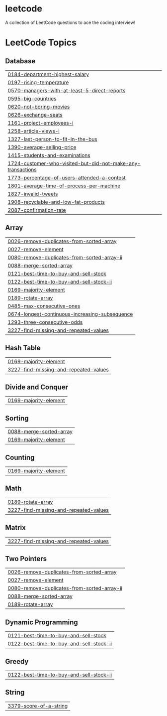 # leetcode
A collection of LeetCode questions to ace the coding interview!

<!---LeetCode Topics Start-->
# LeetCode Topics
## Database
|  |
| ------- |
| [0184-department-highest-salary](https://github.com/Srikar-jayanthi/leetcode/tree/master/0184-department-highest-salary) |
| [0197-rising-temperature](https://github.com/Srikar-jayanthi/leetcode/tree/master/0197-rising-temperature) |
| [0570-managers-with-at-least-5-direct-reports](https://github.com/Srikar-jayanthi/leetcode/tree/master/0570-managers-with-at-least-5-direct-reports) |
| [0595-big-countries](https://github.com/Srikar-jayanthi/leetcode/tree/master/0595-big-countries) |
| [0620-not-boring-movies](https://github.com/Srikar-jayanthi/leetcode/tree/master/0620-not-boring-movies) |
| [0626-exchange-seats](https://github.com/Srikar-jayanthi/leetcode/tree/master/0626-exchange-seats) |
| [1161-project-employees-i](https://github.com/Srikar-jayanthi/leetcode/tree/master/1161-project-employees-i) |
| [1258-article-views-i](https://github.com/Srikar-jayanthi/leetcode/tree/master/1258-article-views-i) |
| [1327-last-person-to-fit-in-the-bus](https://github.com/Srikar-jayanthi/leetcode/tree/master/1327-last-person-to-fit-in-the-bus) |
| [1390-average-selling-price](https://github.com/Srikar-jayanthi/leetcode/tree/master/1390-average-selling-price) |
| [1415-students-and-examinations](https://github.com/Srikar-jayanthi/leetcode/tree/master/1415-students-and-examinations) |
| [1724-customer-who-visited-but-did-not-make-any-transactions](https://github.com/Srikar-jayanthi/leetcode/tree/master/1724-customer-who-visited-but-did-not-make-any-transactions) |
| [1773-percentage-of-users-attended-a-contest](https://github.com/Srikar-jayanthi/leetcode/tree/master/1773-percentage-of-users-attended-a-contest) |
| [1801-average-time-of-process-per-machine](https://github.com/Srikar-jayanthi/leetcode/tree/master/1801-average-time-of-process-per-machine) |
| [1827-invalid-tweets](https://github.com/Srikar-jayanthi/leetcode/tree/master/1827-invalid-tweets) |
| [1908-recyclable-and-low-fat-products](https://github.com/Srikar-jayanthi/leetcode/tree/master/1908-recyclable-and-low-fat-products) |
| [2087-confirmation-rate](https://github.com/Srikar-jayanthi/leetcode/tree/master/2087-confirmation-rate) |
## Array
|  |
| ------- |
| [0026-remove-duplicates-from-sorted-array](https://github.com/Srikar-jayanthi/leetcode/tree/master/0026-remove-duplicates-from-sorted-array) |
| [0027-remove-element](https://github.com/Srikar-jayanthi/leetcode/tree/master/0027-remove-element) |
| [0080-remove-duplicates-from-sorted-array-ii](https://github.com/Srikar-jayanthi/leetcode/tree/master/0080-remove-duplicates-from-sorted-array-ii) |
| [0088-merge-sorted-array](https://github.com/Srikar-jayanthi/leetcode/tree/master/0088-merge-sorted-array) |
| [0121-best-time-to-buy-and-sell-stock](https://github.com/Srikar-jayanthi/leetcode/tree/master/0121-best-time-to-buy-and-sell-stock) |
| [0122-best-time-to-buy-and-sell-stock-ii](https://github.com/Srikar-jayanthi/leetcode/tree/master/0122-best-time-to-buy-and-sell-stock-ii) |
| [0169-majority-element](https://github.com/Srikar-jayanthi/leetcode/tree/master/0169-majority-element) |
| [0189-rotate-array](https://github.com/Srikar-jayanthi/leetcode/tree/master/0189-rotate-array) |
| [0485-max-consecutive-ones](https://github.com/Srikar-jayanthi/leetcode/tree/master/0485-max-consecutive-ones) |
| [0674-longest-continuous-increasing-subsequence](https://github.com/Srikar-jayanthi/leetcode/tree/master/0674-longest-continuous-increasing-subsequence) |
| [1293-three-consecutive-odds](https://github.com/Srikar-jayanthi/leetcode/tree/master/1293-three-consecutive-odds) |
| [3227-find-missing-and-repeated-values](https://github.com/Srikar-jayanthi/leetcode/tree/master/3227-find-missing-and-repeated-values) |
## Hash Table
|  |
| ------- |
| [0169-majority-element](https://github.com/Srikar-jayanthi/leetcode/tree/master/0169-majority-element) |
| [3227-find-missing-and-repeated-values](https://github.com/Srikar-jayanthi/leetcode/tree/master/3227-find-missing-and-repeated-values) |
## Divide and Conquer
|  |
| ------- |
| [0169-majority-element](https://github.com/Srikar-jayanthi/leetcode/tree/master/0169-majority-element) |
## Sorting
|  |
| ------- |
| [0088-merge-sorted-array](https://github.com/Srikar-jayanthi/leetcode/tree/master/0088-merge-sorted-array) |
| [0169-majority-element](https://github.com/Srikar-jayanthi/leetcode/tree/master/0169-majority-element) |
## Counting
|  |
| ------- |
| [0169-majority-element](https://github.com/Srikar-jayanthi/leetcode/tree/master/0169-majority-element) |
## Math
|  |
| ------- |
| [0189-rotate-array](https://github.com/Srikar-jayanthi/leetcode/tree/master/0189-rotate-array) |
| [3227-find-missing-and-repeated-values](https://github.com/Srikar-jayanthi/leetcode/tree/master/3227-find-missing-and-repeated-values) |
## Matrix
|  |
| ------- |
| [3227-find-missing-and-repeated-values](https://github.com/Srikar-jayanthi/leetcode/tree/master/3227-find-missing-and-repeated-values) |
## Two Pointers
|  |
| ------- |
| [0026-remove-duplicates-from-sorted-array](https://github.com/Srikar-jayanthi/leetcode/tree/master/0026-remove-duplicates-from-sorted-array) |
| [0027-remove-element](https://github.com/Srikar-jayanthi/leetcode/tree/master/0027-remove-element) |
| [0080-remove-duplicates-from-sorted-array-ii](https://github.com/Srikar-jayanthi/leetcode/tree/master/0080-remove-duplicates-from-sorted-array-ii) |
| [0088-merge-sorted-array](https://github.com/Srikar-jayanthi/leetcode/tree/master/0088-merge-sorted-array) |
| [0189-rotate-array](https://github.com/Srikar-jayanthi/leetcode/tree/master/0189-rotate-array) |
## Dynamic Programming
|  |
| ------- |
| [0121-best-time-to-buy-and-sell-stock](https://github.com/Srikar-jayanthi/leetcode/tree/master/0121-best-time-to-buy-and-sell-stock) |
| [0122-best-time-to-buy-and-sell-stock-ii](https://github.com/Srikar-jayanthi/leetcode/tree/master/0122-best-time-to-buy-and-sell-stock-ii) |
## Greedy
|  |
| ------- |
| [0122-best-time-to-buy-and-sell-stock-ii](https://github.com/Srikar-jayanthi/leetcode/tree/master/0122-best-time-to-buy-and-sell-stock-ii) |
## String
|  |
| ------- |
| [3379-score-of-a-string](https://github.com/Srikar-jayanthi/leetcode/tree/master/3379-score-of-a-string) |
<!---LeetCode Topics End-->
